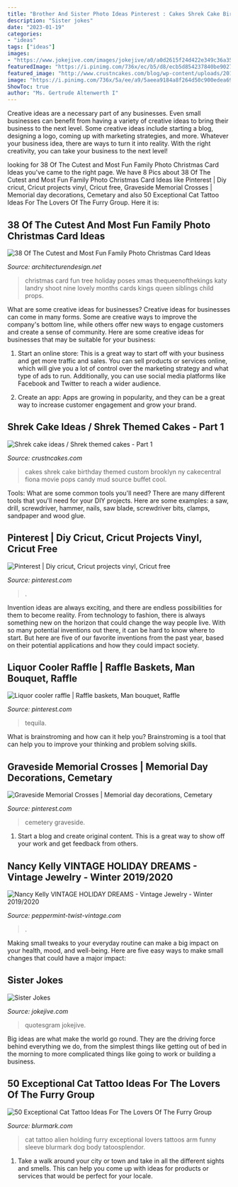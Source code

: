 ```yaml
---
title: "Brother And Sister Photo Ideas Pinterest : Cakes Shrek Cake Birthday Themed Custom Brooklyn Ny Cakecentral Fiona Movie Pops Candy Mud Source Buffet Cool"
description: "Sister jokes"
date: "2023-01-19"
categories:
- "ideas"
tags: ["ideas"]
images:
- "https://www.jokejive.com/images/jokejive/a0/a0d2615f24d422e349c36a358e7be134.jpeg"
featuredImage: "https://i.pinimg.com/736x/ec/b5/d8/ecb5d854237840be902779810bcd24f0.jpg"
featured_image: "http://www.crustncakes.com/blog/wp-content/uploads/2015/07/c43121443a24131862edb0bdef337266.jpg"
image: "https://i.pinimg.com/736x/5a/ee/a9/5aeea9184a8f264d50c900edea6982f6.jpg"
ShowToc: true
author: "Ms. Gertrude Altenwerth I"
---
```



Creative ideas are a necessary part of any businesses. Even small businesses can benefit from having a variety of creative ideas to bring their business to the next level. Some creative ideas include starting a blog, designing a logo, coming up with marketing strategies, and more. Whatever your business idea, there are ways to turn it into reality. With the right creativity, you can take your business to the next level!

	

		
looking for 38 Of The Cutest and Most Fun Family Photo Christmas Card Ideas you've came to the right page. We have 8 Pics about 38 Of The Cutest and Most Fun Family Photo Christmas Card Ideas like Pinterest | Diy cricut, Cricut projects vinyl, Cricut free, Graveside Memorial Crosses | Memorial day decorations, Cemetary and also 50 Exceptional Cat Tattoo Ideas For The Lovers Of The Furry Group. Here it is:
		
    
## 38 Of The Cutest And Most Fun Family Photo Christmas Card Ideas

<img loading=lazy src="http://www.woohome.com/wp-content/uploads/2014/12/family-christmas-card-ideas-34.jpg" onerror="this.onerror=null;this.src='https://tse4.mm.bing.net/th?id=OIP.-xqVDXphzHr1UOdchOjrdQHaKX&amp;pid=15.1';" alt="38 Of The Cutest and Most Fun Family Photo Christmas Card Ideas">

_Source: architecturendesign.net_

>christmas card fun tree holiday poses xmas thequeenofthekings katy landry shoot nine lovely months cards kings queen siblings child props. 

	

What are some creative ideas for businesses?
Creative ideas for businesses can come in many forms. Some are creative ways to improve the company's bottom line, while others offer new ways to engage customers and create a sense of community. Here are some creative ideas for businesses that may be suitable for your business:
1. Start an online store: This is a great way to start off with your business and get more traffic and sales. You can sell products or services online, which will give you a lot of control over the marketing strategy and what type of ads to run. Additionally, you can use social media platforms like Facebook and Twitter to reach a wider audience.

2. Create an app: Apps are growing in popularity, and they can be a great way to increase customer engagement and grow your brand.

    
## Shrek Cake Ideas / Shrek Themed Cakes - Part 1

<img loading=lazy src="http://www.crustncakes.com/blog/wp-content/uploads/2015/07/c43121443a24131862edb0bdef337266.jpg" onerror="this.onerror=null;this.src='https://tse1.mm.bing.net/th?id=OIP.oFg_dqsXLajXKJor9mRmdgHaJ4&amp;pid=15.1';" alt="Shrek cake ideas / Shrek themed cakes - Part 1">

_Source: crustncakes.com_

>cakes shrek cake birthday themed custom brooklyn ny cakecentral fiona movie pops candy mud source buffet cool. 

	

Tools: What are some common tools you'll need?
There are many different tools that you'll need for your DIY projects. Here are some examples: a saw, drill, screwdriver, hammer, nails, saw blade, screwdriver bits, clamps, sandpaper and wood glue.

    
## Pinterest | Diy Cricut, Cricut Projects Vinyl, Cricut Free

<img loading=lazy src="https://i.pinimg.com/736x/ec/b5/d8/ecb5d854237840be902779810bcd24f0.jpg" onerror="this.onerror=null;this.src='https://tse1.mm.bing.net/th?id=OIP.Gf8k_2GRr2EYRTTys3ppnQAAAA&amp;pid=15.1';" alt="Pinterest | Diy cricut, Cricut projects vinyl, Cricut free">

_Source: pinterest.com_

>. 

	

Invention ideas are always exciting, and there are endless possibilities for them to become reality. From technology to fashion, there is always something new on the horizon that could change the way people live. With so many potential inventions out there, it can be hard to know where to start. But here are five of our favorite inventions from the past year, based on their potential applications and how they could impact society.

    
## Liquor Cooler Raffle | Raffle Baskets, Man Bouquet, Raffle

<img loading=lazy src="https://i.pinimg.com/736x/e1/80/38/e180389ef9c8908c666f83aeb37df43d.jpg" onerror="this.onerror=null;this.src='https://tse2.mm.bing.net/th?id=OIP.Oi1fFWbKRkEI20eQ536jyQHaKn&amp;pid=15.1';" alt="Liquor cooler raffle | Raffle baskets, Man bouquet, Raffle">

_Source: pinterest.com_

>tequila. 

	

What is brainstroming and how can it help you?
Brainstroming is a tool that can help you to improve your thinking and problem solving skills.

    
## Graveside Memorial Crosses | Memorial Day Decorations, Cemetary

<img loading=lazy src="https://i.pinimg.com/736x/5a/ee/a9/5aeea9184a8f264d50c900edea6982f6.jpg" onerror="this.onerror=null;this.src='https://tse4.mm.bing.net/th?id=OIP.x3ricg2lFR8yqcpik6AnhQHaNK&amp;pid=15.1';" alt="Graveside Memorial Crosses | Memorial day decorations, Cemetary">

_Source: pinterest.com_

>cemetery graveside. 

	

1. Start a blog and create original content. This is a great way to show off your work and get feedback from others.

    
## Nancy Kelly VINTAGE HOLIDAY DREAMS - Vintage Jewelry - Winter 2019/2020

<img loading=lazy src="http://cdn.shopify.com/s/files/1/0042/0669/0350/articles/Xmastree_1024x.jpg?v=1604287717" onerror="this.onerror=null;this.src='https://tse4.mm.bing.net/th?id=OIP.nUeDRKlxP2HFTmBPKzBXCAHaGi&amp;pid=15.1';" alt="Nancy Kelly VINTAGE HOLIDAY DREAMS - Vintage Jewelry - Winter 2019/2020">

_Source: peppermint-twist-vintage.com_

>. 

	

Making small tweaks to your everyday routine can make a big impact on your health, mood, and well-being. Here are five easy ways to make small changes that could have a major impact: 

    
## Sister Jokes

<img loading=lazy src="https://www.jokejive.com/images/jokejive/a0/a0d2615f24d422e349c36a358e7be134.jpeg" onerror="this.onerror=null;this.src='https://tse4.mm.bing.net/th?id=OIP.1K5tAJhpko7Kl7Q6l-Em6QHaNK&amp;pid=15.1';" alt="Sister Jokes">

_Source: jokejive.com_

>quotesgram jokejive. 

	

Big ideas are what make the world go round. They are the driving force behind everything we do, from the simplest things like getting out of bed in the morning to more complicated things like going to work or building a business.

    
## 50 Exceptional Cat Tattoo Ideas For The Lovers Of The Furry Group

<img loading=lazy src="http://www.blurmark.com/wp-content/uploads/2017/06/Alien-Holding-Cat-Inked-On-Arm.jpg" onerror="this.onerror=null;this.src='https://tse3.mm.bing.net/th?id=OIP.AO8wZtFeM1hHnt1z_E-zoAHaJ4&amp;pid=15.1';" alt="50 Exceptional Cat Tattoo Ideas For The Lovers Of The Furry Group">

_Source: blurmark.com_

>cat tattoo alien holding furry exceptional lovers tattoos arm funny sleeve blurmark dog body tatoosplendor. 

	

1. Take a walk around your city or town and take in all the different sights and smells. This can help you come up with ideas for products or services that would be perfect for your locale. 

